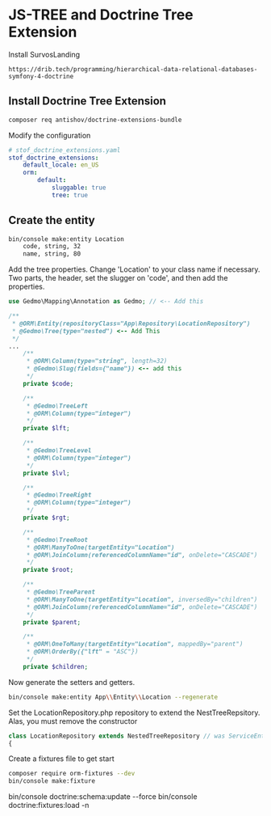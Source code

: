 # JS-TREE and Doctrine Tree Extension

Install SurvosLanding

    https://drib.tech/programming/hierarchical-data-relational-databases-symfony-4-doctrine

## Install Doctrine Tree Extension

```bash
composer req antishov/doctrine-extensions-bundle
```

Modify the configuration
```yaml
# stof_doctrine_extensions.yaml
stof_doctrine_extensions:
    default_locale: en_US
    orm:
        default:
            sluggable: true
            tree: true

```

## Create the entity

```bash
bin/console make:entity Location
    code, string, 32
    name, string, 80
```

Add the tree properties.  Change 'Location' to your class name if necessary.
Two parts, the header, set the slugger on 'code', and then add the properties.

```php
use Gedmo\Mapping\Annotation as Gedmo; // <-- Add this

/**
 * @ORM\Entity(repositoryClass="App\Repository\LocationRepository")
 * @Gedmo\Tree(type="nested") <-- Add This
 */
...
    /**
     * @ORM\Column(type="string", length=32)
     * @Gedmo\Slug(fields={"name"}) <-- add this
     */
    private $code;

```   

```php
    /**
     * @Gedmo\TreeLeft
     * @ORM\Column(type="integer")
     */
    private $lft;

    /**
     * @Gedmo\TreeLevel
     * @ORM\Column(type="integer")
     */
    private $lvl;

    /**
     * @Gedmo\TreeRight
     * @ORM\Column(type="integer")
     */
    private $rgt;

    /**
     * @Gedmo\TreeRoot
     * @ORM\ManyToOne(targetEntity="Location")
     * @ORM\JoinColumn(referencedColumnName="id", onDelete="CASCADE")
     */
    private $root;

    /**
     * @Gedmo\TreeParent
     * @ORM\ManyToOne(targetEntity="Location", inversedBy="children")
     * @ORM\JoinColumn(referencedColumnName="id", onDelete="CASCADE")
     */
    private $parent;

    /**
     * @ORM\OneToMany(targetEntity="Location", mappedBy="parent")
     * @ORM\OrderBy({"lft" = "ASC"})
     */
    private $children;

```

Now generate the setters and getters.

```bash
bin/console make:entity App\\Entity\\Location --regenerate
```

Set the LocationRepository.php repository to extend the NestTreeRepsitory.  Alas, you must remove the constructor
```php
class LocationRepository extends NestedTreeRepository // was ServiceEntityRepository
{

```

Create a fixtures file to get start

```bash
composer require orm-fixtures --dev 
bin/console make:fixture
```

bin/console doctrine:schema:update --force
bin/console doctrine:fixtures:load -n



